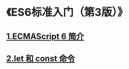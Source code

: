 # 《ES6标准入门（第3版）》

## [1.ECMAScript 6 简介](./1.ECMAScript6简介/ECMAScript6简介.md)

## [2.let 和 const 命令](./2.let和const命令/let和const命令.md)